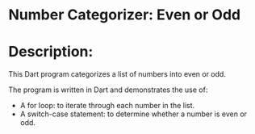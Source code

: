 # Number Categorizer: Even or Odd

# Description:
This Dart program categorizes a list of numbers into even or odd.

The program is written in Dart and demonstrates the use of:
- A for loop: to iterate through each number in the list.
- A switch-case statement: to determine whether a number is even or odd.